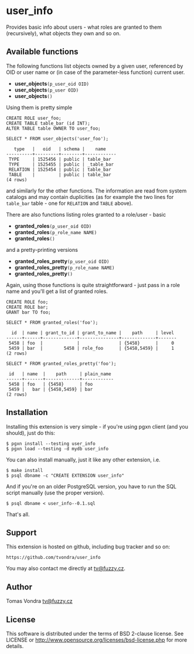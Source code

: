 user_info
=========

Provides basic info about users - what roles are granted to them
(recursively), what objects they own and so on.


Available functions
-------------------

The following functions list objects owned by a given user, referenced
by OID or user name or (in case of the parameter-less function) current
user.

 * **user\_objects**`(p_user_oid OID)`
 * **user\_objects**`(p_user OID)`
 * **user\_objects**`()`

Using them is pretty simple

    CREATE ROLE user_foo;
    CREATE TABLE table_bar (id INT);
    ALTER TABLE table OWNER TO user_foo;

    SELECT * FROM user_objects('user_foo');
    
       type   |   oid   | schema |    name    
    ----------+---------+--------+------------
     TYPE     | 1525456 | public | table_bar
     TYPE     | 1525455 | public | _table_bar
     RELATION | 1525454 | public | table_bar
     TABLE    |         | public | table_bar
    (4 rows)

and similarly for the other functions. The information are read from
system catalogs and may contain duplicities (as for example the two
lines for `table_bar` table - one for `RELATION` and `TABLE` above).

There are also functions listing roles granted to a role/user - basic

 * **granted\_roles**`(p_user_oid OID)`
 * **granted\_roles**`(p_role_name NAME)`
 * **granted\_roles**`()`

and a pretty-printing versions

 * **granted\_roles\_pretty**`(p_user_oid OID)`
 * **granted\_roles\_pretty**`(p_role_name NAME)`
 * **granted\_roles\_pretty**`()`

Again, using those functions is quite straightforward - just pass in
a role name and you'll get a list of granted roles.

    CREATE ROLE foo;
    CREATE ROLE bar;
    GRANT bar TO foo;

    SELECT * FROM granted_roles('foo');
    
      id  | name | grant_to_id | grant_to_name |    path     | level 
    ------+------+-------------+---------------+-------------+-------
     5458 | foo  |             |               | {5458}      |     0
     5459 | bar  |        5458 | role_foo      | {5458,5459} |     1
    (2 rows)
    
    SELECT * FROM granted_roles_pretty('foo');

     id   | name  |    path     | plain_name 
    ------+-------+-------------+------------
     5458 | foo   | {5458}      | foo
     5459 |   bar | {5458,5459} | bar
    (2 rows)


Installation
------------
Installing this extension is very simple - if you're using pgxn client
(and you should), just do this:

    $ pgxn install --testing user_info
    $ pgxn load --testing -d mydb user_info

You can also install manually, just it like any other extension, i.e.

    $ make install
    $ psql dbname -c "CREATE EXTENSION user_info"

And if you're on an older PostgreSQL version, you have to run the SQL
script manually (use the proper version).

    $ psql dbname < user_info--0.1.sql

That's all.

Support
-------

This extension is hosted on github, including bug tracker and so on:

    https://github.com/tvondra/user_info

You may also contact me directly at tv@fuzzy.cz.

Author
------

Tomas Vondra <tv@fuzzy.cz>

License
-------
This software is distributed under the terms of BSD 2-clause license.
See LICENSE or http://www.opensource.org/licenses/bsd-license.php for
more details.